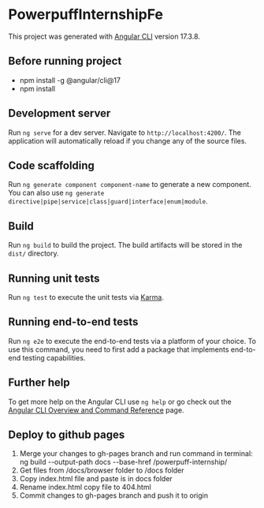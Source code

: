 # PowerpuffInternshipFe

This project was generated with [Angular CLI](https://github.com/angular/angular-cli) version 17.3.8.

## Before running project

- npm install -g @angular/cli@17
- npm install

## Development server

Run `ng serve` for a dev server. Navigate to `http://localhost:4200/`. The application will automatically reload if you change any of the source files.

## Code scaffolding

Run `ng generate component component-name` to generate a new component. You can also use `ng generate directive|pipe|service|class|guard|interface|enum|module`.

## Build

Run `ng build` to build the project. The build artifacts will be stored in the `dist/` directory.

## Running unit tests

Run `ng test` to execute the unit tests via [Karma](https://karma-runner.github.io).

## Running end-to-end tests

Run `ng e2e` to execute the end-to-end tests via a platform of your choice. To use this command, you need to first add a package that implements end-to-end testing capabilities.

## Further help

To get more help on the Angular CLI use `ng help` or go check out the [Angular CLI Overview and Command Reference](https://angular.io/cli) page.

## Deploy to github pages

1. Merge your changes to gh-pages branch and run command in terminal:
   ng build --output-path docs --base-href /powerpuff-internship/
2. Get files from /docs/browser folder to /docs folder
3. Copy index.html file and paste is in docs folder
4. Rename index.html copy file to 404.html
5. Commit changes to gh-pages branch and push it to origin
